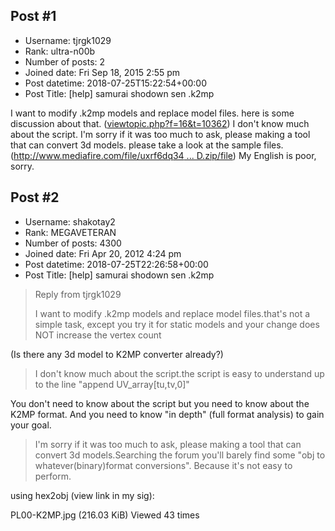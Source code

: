## Post #1
- Username: tjrgk1029
- Rank: ultra-n00b
- Number of posts: 2
- Joined date: Fri Sep 18, 2015 2:55 pm
- Post datetime: 2018-07-25T15:22:54+00:00
- Post Title: [help] samurai shodown sen .k2mp

I want to modify .k2mp models and replace model files. 
here is some discussion about that. ([viewtopic.php?f=16&t=10362](http://forum.xentax.com/viewtopic.php?f=16&t=10362))
I don't know much about the script. I'm sorry if it was too much to ask, please making a tool that can convert 3d models.
please take a look at the sample files. ([http://www.mediafire.com/file/uxrf6dq34 ... D.zip/file](http://www.mediafire.com/file/uxrf6dq34oc1a6k/SSED.zip/file))
My English is poor, sorry.
## Post #2
- Username: shakotay2
- Rank: MEGAVETERAN
- Number of posts: 4300
- Joined date: Fri Apr 20, 2012 4:24 pm
- Post datetime: 2018-07-25T22:26:58+00:00
- Post Title: [help] samurai shodown sen .k2mp

> Reply from tjrgk1029
>
> I want to modify .k2mp models and replace model files.that's not a simple task, except you try it for static models and your change does NOT increase the vertex count

(Is there any 3d model to K2MP converter already?)

> I don't know much about the script.the script is easy to understand up to the line
"append UV_array[tu,tv,0]"

You don't need to know about the script but you need to know about the K2MP format. And you need to know "in depth" (full format analysis) to gain your goal.

> I'm sorry if it was too much to ask, please making a tool that can convert 3d models.Searching the forum you'll barely find some "obj to whatever(binary)format conversions". Because it's not easy to perform.

using hex2obj (view link in my sig):



PL00-K2MP.jpg (216.03 KiB) Viewed 43 times

